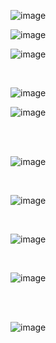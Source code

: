 
![image](https://github.com/user-attachments/assets/5de7e45c-ca16-4810-9e30-0def642b4821)


![image](https://github.com/user-attachments/assets/182be5a0-6470-4121-abd5-6374db6e48ff)



![image](https://github.com/user-attachments/assets/bfc7a924-287e-4c05-a8b5-cbe2418e7fea)

<br>

![image](https://github.com/user-attachments/assets/94f428ab-14b9-494d-b56c-2f50e3d5d140)


![image](https://github.com/user-attachments/assets/5023dcb2-0a08-4885-9a63-d7e14662ce84)

<br>
<br>

![image](https://github.com/user-attachments/assets/0f7b8186-87bd-48db-ac92-cf230d32a841)

<br>

![image](https://github.com/user-attachments/assets/93b3503f-fbe2-43c7-9a9b-62e00d6a80af)

<br>

![image](https://github.com/user-attachments/assets/5476b261-ad21-4e99-9cda-7dfcdedb5ae7)


<br>

![image](https://github.com/user-attachments/assets/4dac251d-0e75-4720-9bb6-ed51b2182087)


<br>
<br>

![image](https://github.com/user-attachments/assets/3166dbdd-8a6f-437a-8cf5-8e6c415ce1f2)



